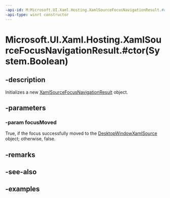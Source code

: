```yaml
---
-api-id: M:Microsoft.UI.Xaml.Hosting.XamlSourceFocusNavigationResult.#ctor(System.Boolean)
-api-type: winrt constructor
---
```


# Microsoft.UI.Xaml.Hosting.XamlSourceFocusNavigationResult.#ctor(System.Boolean)

<!--
public XamlSourceFocusNavigationResult (bool focusMoved);
-->

## -description

Initializes a new [XamlSourceFocusNavigationResult](xamlsourcefocusnavigationresult.md) object.

## -parameters

### -param focusMoved

True, if the focus successfully moved to the [DesktopWindowXamlSource](desktopwindowxamlsource.md) object; otherwise, false.

## -remarks

## -see-also

## -examples
